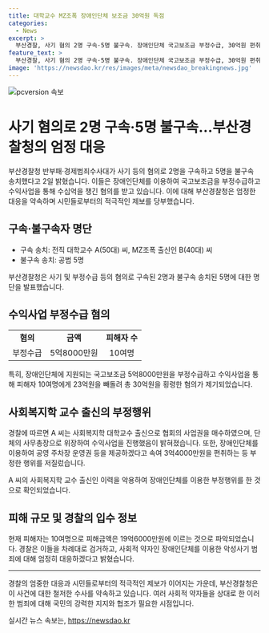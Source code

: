 ```yaml
---
title: 대학교수 MZ조폭 장애인단체 보조금 30억원 독점
categories:
  - News
excerpt: >
  부산경찰, 사기 혐의 2명 구속·5명 불구속. 장애인단체 국고보조금 부정수급, 30억원 편취 혐의. 대학교수 A씨 등 사적 운영권 행사, 23억 빼돌려. 공익성 내세워 투자자 3억4000만원 편취. 장애인단체 명의 계좌로 송금 유도. 피해자 10여명, 피해금 19억6000만원. 경찰 악성사기 범죄, 엄정 대응 호소.
feature_text: >
  부산경찰, 사기 혐의 2명 구속·5명 불구속. 장애인단체 국고보조금 부정수급, 30억원 편취 혐의. 대학교수 A씨 등 사적 운영권 행사, 23억 빼돌려. 공익성 내세워 투자자 3억4000만원 편취. 장애인단체 명의 계좌로 송금 유도. 피해자 10여명, 피해금 19억6000만원. 경찰 악성사기 범죄, 엄정 대응 호소.
image: 'https://newsdao.kr/res/images/meta/newsdao_breakingnews.jpg'
---
```


<p><img src="https://newsdao.kr/res/images/meta/newsdao_breakingnews.jpg" alt="pcversion 속보" /></p>

<h1>사기 혐의로 2명 구속·5명 불구속…부산경찰청의 엄정 대응</h1>

<p>부산경찰청 반부패·경제범죄수사대가 사기 등의 혐의로 2명을 구속하고 5명을 불구속 송치했다고 2일 밝혔습니다. 이들은 장애인단체를 이용하여 국고보조금을 부정수급하고 수익사업을 통해 수십억을 챙긴 혐의를 받고 있습니다. 이에 대해 부산경찰청은 엄정한 대응을 약속하며 시민들로부터의 적극적인 제보를 당부했습니다.</p>

<p data-ke-size="size16"></p>

<h2>구속·불구속자 명단</h2>

<ul>
    <li>구속 송치: 전직 대학교수 A(50대) 씨, MZ조폭 출신인 B(40대) 씨</li>
    <li>불구속 송치: 공범 5명</li>
</ul>

<p data-ke-size="size16">부산경찰청은 사기 및 부정수급 등의 혐의로 구속된 2명과 불구속 송치된 5명에 대한 명단을 발표했습니다.</p>

<h2>수익사업 부정수급 혐의</h2>

<table>
    <tr>
        <td style="text-align: center; height: 17px;"><b>혐의</b></td>
        <td style="text-align: center; height: 17px;"><b>금액</b></td>
        <td style="text-align: center; height: 17px;"><b>피해자 수</b></td>
    </tr>
    <tr>
        <td style="text-align: center; height: 17px;">부정수급</td>
        <td style="text-align: center; height: 17px;">5억8000만원</td>
        <td style="text-align: center; height: 17px;">10여명</td>
    </tr>
</table>

<p data-ke-size="size16">특히, 장애인단체에 지원되는 국고보조금 5억8000만원을 부정수급하고 수익사업을 통해 피해자 10여명에게 23억원을 빼돌려 총 30억원을 횡령한 혐의가 제기되었습니다.</p>

<h2>사회복지학 교수 출신의 부정행위</h2>

<p>경찰에 따르면 A 씨는 사회복지학 대학교수 출신으로 협회의 사업권을 매수하였으며, 단체의 사무총장으로 위장하여 수익사업을 진행했음이 밝혀졌습니다. 또한, 장애인단체를 이용하여 공영 주차장 운영권 등을 제공하겠다고 속여 3억4000만원을 편취하는 등 부정한 행위를 저질렀습니다.</p>

<p data-ke-size="size16">A 씨의 사회복지학 교수 출신인 이력을 악용하여 장애인단체를 이용한 부정행위를 한 것으로 확인되었습니다.</p>

<h2>피해 규모 및 경찰의 입수 정보</h2>

<p>현재 피해자는 10여명으로 피해금액은 19억6000만원에 이르는 것으로 파악되었습니다. 경찰은 이들을 차례대로 검거하고, 사회적 약자인 장애인단체를 이용한 악성사기 범죄에 대해 엄정히 대응하겠다고 밝혔습니다.</p>

<hr>

<p>경찰의 엄중한 대응과 시민들로부터의 적극적인 제보가 이어지는 가운데, 부산경찰청은 이 사건에 대한 철저한 수사를 약속하고 있습니다. 여러 사회적 약자들을 상대로 한 이러한 범죄에 대해 국민의 강력한 지지와 협조가 필요한 시점입니다.</p>
실시간 뉴스 속보는, <a href="https://newsdao.kr" rel="dofollow">https://newsdao.kr</a>


